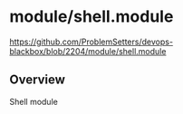 # module/shell.module

https://github.com/ProblemSetters/devops-blackbox/blob/2204/module/shell.module

## Overview

Shell module


